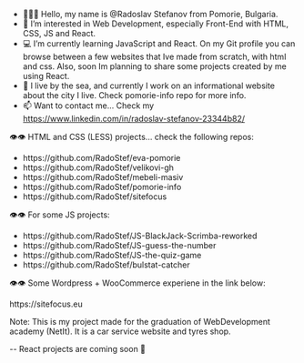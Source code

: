 - 🙂👋🏻 Hello, my name is @Radoslav Stefanov from Pomorie, Bulgaria.
- 💞️ I’m interested in Web Development, especially Front-End with HTML, CSS, JS and React. 
- 💻 I’m currently learning JavaScript and React. On my Git profile you can browse between a few websites that Ive made from scratch, with html and css. Also, soon Im planning to share some projects created by me using React.
- 🌊 I live by the sea, and currently I work on an informational website about the city I live. Check pomorie-info repo for more info.
- 📫 Want to contact me... Check my https://www.linkedin.com/in/radoslav-stefanov-23344b82/
<p>👁👁 HTML and CSS (LESS) projects... check the following repos:</p>
 <ul>
  <li>https://github.com/RadoStef/eva-pomorie</li>
  <li>https://github.com/RadoStef/velikovi-gh</li>
  <li>https://github.com/RadoStef/mebeli-masiv</li>
  <li>https://github.com/RadoStef/pomorie-info</li>
  <li>https://github.com/RadoStef/sitefocus</li>
 </ul>
 <p> 👁👁 For some JS projects: </p>
 <ul>
  <li>https://github.com/RadoStef/JS-BlackJack-Scrimba-reworked</li>
  <li>https://github.com/RadoStef/JS-guess-the-number</li>
  <li>https://github.com/RadoStef/JS-the-quiz-game</li>
  <li>https://github.com/RadoStef/bulstat-catcher</li>
 </ul>
 <p> 👁👁 Some Wordpress + WooCommerce experiene in the link below:</p>
      https://sitefocus.eu
 <p>Note: This is my project made for the graduation of WebDevelopment academy (NetIt). It is a car service website and tyres shop.</p> 

 <p>  -- React projects are coming soon 🙂 </p>
